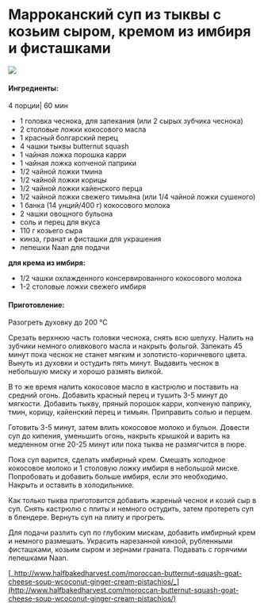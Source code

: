 ﻿---
image: https://s-media-cache-ak0.pinimg.com/564x/c2/d3/fd/c2d3fd40aae6890073f0ddeb1339bb0d.jpg
---
# Марроканский суп из тыквы с козьим сыром, кремом из имбиря и фисташками

![](https://s-media-cache-ak0.pinimg.com/564x/c2/d3/fd/c2d3fd40aae6890073f0ddeb1339bb0d.jpg)

#### Ингредиенты:

4 порции\| 60 мин

* 1 головка чеснока, для запекания \(или 2 сырых зубчика чеснока\)
* 2 столовые ложки кокосового масла
* 1 красный болгарский перец
* 4 чашки тыквы  butternut squash
* 1 чайная ложка порошка карри
* 1 чайная ложка копченой паприки
* 1/2 чайной ложки тмина
* 1/2 чайной ложки корицы
* 1/2 чайной ложки кайенского перца
* 1/2 чайной ложки свежего тимьяна \(или 1/4 чайной ложки сушеного\)
* 1 банка \(14 унций/400 г\) кокосового молока
* 2 чашки овощного бульона
* соль и перец для вкуса
* 110 г козьего сыра
* кинза, гранат и фисташки для украшения
* лепешки Naan для подачи

**для крема из имбиря:**

* 1/2 чашки охлажденного консервированного кокосового молока
* 1-2 столовые ложки свежего имбиря

#### Приготовление:

Разогреть духовку до 200 °C

Срезать верхнюю часть головки чеснока, снять всю шелуху. Налить на зубчики немного оливкового масла и накрыть фольгой. Запекать 45 минут пока чеснок не станет мягким и золотисто-коричневого цвета. Вынуть из духовки и остудить пять минут. Выдавить чеснок в небольшую миску и хорошо размять вилкой.

В то же время налить кокосовое масло в кастрюлю и поставить на средний огонь. Добавить красный перец и тушить 3-5 минут до мягкости. Добавить тыкву, пряный порошок карри, копченую паприку, тмин, корицу, кайенский перец и тимьян. Приправить солью и перцем.

Готовить 3-5 минут, затем влить кокосовое молоко и бульон. Довести суп до кипения, уменьшить огонь, накрыть крышкой и варить на медленном огне 20-25 минут или пока тыква не размягчится в пюре.

Пока суп варится, сделать имбирный крем. Смешать холодное кокосовое молоко и 1 столовую ложку имбиря в небольшой миске. Попробовать и добавить больше имбиря, если это необходимо. Накрыть и оставить в холодильнике.

Как только тыква приготовится добавить жареный чеснок и козий сыр в суп. Снять кастрюлю с плиты и немного остудить, затем протереть суп в блендере. Вернуть суп на плиту и прогреть.

Для подачи разлить суп по глубоким мискам, добавить имбирный крем и немного размешать. Украсить нарезанной кинзой, рубленными фисташками, козьим сыром и зернами граната. Подавать с горячими лепешками Naan.

[_http://www.halfbakedharvest.com/moroccan-butternut-squash-goat-cheese-soup-wcoconut-ginger-cream-pistachios/_](http://www.halfbakedharvest.com/moroccan-butternut-squash-goat-cheese-soup-wcoconut-ginger-cream-pistachios/)

